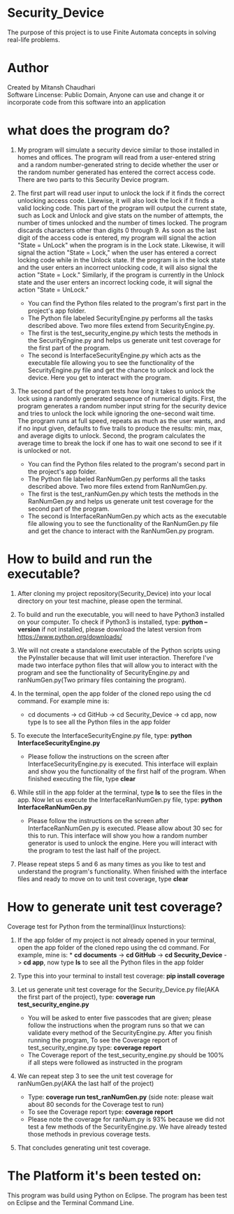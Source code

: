 # Security_Device
The purpose of this project is to use Finite Automata concepts in solving real-life problems.

# Author 
Created by Mitansh Chaudhari   
Software Lincense: Public Domain, Anyone can use and change it or incorporate code from this software into an application 

# what does the program do?


1. My program will simulate a security device similar to those installed in homes and offices. The program will read from a user-entered string and a random number-generated string to decide whether the user or the random number generated has entered the correct access code. There are two parts to this Security Device program.

2. The first part will read user input to unlock the lock if it finds the correct unlocking access code. Likewise, it will also lock the lock if it finds a valid locking code. This part of the program will output the current state, such as Lock and Unlock and give stats on the number of attempts, the number of times unlocked and the number of times locked. The program discards characters other than digits 0 through 9. As soon as the last digit of the access code is entered, my program will signal the action "State = UnLock" when the program is in the Lock state. Likewise, it will signal the action "State = Lock," when the user has entered a correct locking code while in the Unlock state. If the program is in the lock state and the user enters an incorrect unlocking code, it will also signal the action "State = Lock." Similarly, if the program is currently in the Unlock state and the user enters an incorrect locking code, it will signal the action "State = UnLock."
      * You can find the Python files related to the program's first part in the project's app folder.
      * The Python file labeled SecurityEngine.py performs all the tasks described above. Two more files extend from SecurityEngine.py.
      * The first is the test_security_engine.py which tests the methods in the   SecurityEngine.py and helps us generate unit test coverage for the first part of the program.
      * The second is InterfaceSecurityEngine.py which acts as the executable file allowing you to see the functionality of the SecurityEngine.py file and get the chance to unlock and lock the device. Here you get to interact with the program. 
 3. The second part of the program tests how long it takes to unlock the lock using a randomly generated sequence of numerical digits. First, the program generates a random number input string for the security device and tries to unlock the lock while ignoring the one-second wait time. The program runs at full speed, repeats as much as the user wants, and if no input given, defaults to five trails to produce the results: min, max, and average digits to unlock. Second, the program calculates the average time to break the lock if one has to wait one second to see if it is unlocked or not.
      * You can find the Python files related to the program's second part in the project's app folder. 
      * The Python file labeled RanNumGen.py performs all the tasks described above. Two more files extend from RanNumGen.py.
      * The first is the test_ranNumGen.py which tests the methods in the RanNumGen.py and helps us generate unit test coverage for the second part of the program.
      * The second is InterfaceRanNumGen.py which acts as the executable file allowing you to see the functionality of the RanNumGen.py file and get the chance to interact with the RanNumGen.py program. 
      
    
     
# How to build and run the executable?
1. After cloning my project repository(Security_Device) into your local directory on your test machine, please open the terminal.
2. To build and run the executable, you will need to have Python3 installed on your computer. To check if Python3 is installed, type: **python –version**
if not installed, please download the latest version from https://www.python.org/downloads/
3. We will not create a standalone executable of the Python scripts using the PyInstaller because that will limit user interaction. Therefore I've made two interface python files that will allow you to interact with the program and see the functionality of SecurityEngine.py and ranNumGen.py(Two primary files containing the program).
4. In the terminal, open the app folder of the cloned repo using the cd command. For example mine is:
     * cd documents -> cd GitHub -> cd Security_Device -> cd app, now type ls to see all the Python files in the app folder
5. To execute the InterfaceSecurityEngine.py file, type: **python InterfaceSecurityEngine.py**
     * Please follow the instructions on the screen after InterfaceSecurityEngine.py is executed. This interface will explain and show you the functionality of the first half of the program. When finished executing the file, type **clear**   
6. While still in the app folder at the terminal, type **ls** to see the files in the app. Now let us execute the InterfaceRanNumGen.py file, type: **python InterfaceRanNumGen.py**
     * Please follow the instructions on the screen after InterfaceRanNumGen.py is executed. Please allow about 30 sec for this to run. This interface will show you how a random number generator is used to unlock the engine. Here you will interact with the program to test the last half of the project.
     
7. Please repeat steps 5 and 6 as many times as you like to test and understand the program's functionality. When finished with the interface files and ready to move on to unit test coverage, type **clear** 
  

# How to generate unit test coverage?
Coverage test for Python from the terminal(linux Insturctions):  


1.  If the app folder of my project is not already opened in your terminal, open the app folder of the cloned repo using the cd command. For example, mine is:
		* **cd documents** -> **cd GitHub** -> **cd Security_Device** -> **cd app**, now type **ls** to see all the Python files in the app folder
2. Type this into your terminal to install test coverage: **pip install coverage** 
3. Let us generate unit test coverage for the Security_Device.py file(AKA the first part of the project), type: **coverage run test_security_engine.py**
     * You will be asked to enter five passcodes that are given; please follow the instructions when the program runs so that we can validate every method of the SecurityEngine.py.
     After you finish running the program, To see the Coverage report of test_security_engine.py type: **coverage report**
     * The Coverage report of the test_security_engine.py should be 100% if all steps were followed as instructed in the program
4. We can repeat step 3 to see the unit test coverage for ranNumGen.py(AKA the last half of the project) 
     * Type: **coverage run test_ranNumGen.py** (side note: please wait about 80 seconds for the Coverage test to run)
     * To see the Coverage report type: **coverage report**
     * Please note the coverage for ranNum.py is 93% because we did not test a few methods of the SecurityEngine.py. We have already tested those methods in previous coverage tests.
     
5. That concludes generating unit test coverage.

# The Platform it's been tested on: 
This program was build using Python on Eclipse. The program has been test on Eclipse and the Terminal Command Line.  





